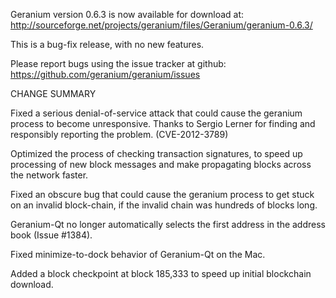 Geranium version 0.6.3 is now available for download at:
  http://sourceforge.net/projects/geranium/files/Geranium/geranium-0.6.3/

This is a bug-fix release, with no new features.

Please report bugs using the issue tracker at github:
  https://github.com/geranium/geranium/issues

CHANGE SUMMARY

Fixed a serious denial-of-service attack that could cause the
geranium process to become unresponsive. Thanks to Sergio Lerner
for finding and responsibly reporting the problem. (CVE-2012-3789)

Optimized the process of checking transaction signatures, to
speed up processing of new block messages and make propagating
blocks across the network faster.

Fixed an obscure bug that could cause the geranium process to get
stuck on an invalid block-chain, if the invalid chain was
hundreds of blocks long.

Geranium-Qt no longer automatically selects the first address
in the address book (Issue #1384).

Fixed minimize-to-dock behavior of Geranium-Qt on the Mac.

Added a block checkpoint at block 185,333 to speed up initial
blockchain download.
